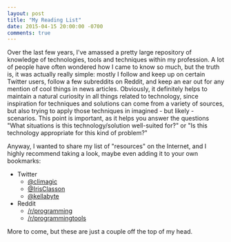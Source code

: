 ```yaml
---
layout: post
title: "My Reading List"
date: 2015-04-15 20:00:00 -0700
comments: true
---
```

Over the last few years, I've amassed a pretty large repository of knowledge of technologies, tools and techniques within
my profession. A lot of people have often wondered how I came to know so much, but the truth is, it was actually really
simple: mostly I follow and keep up on certain Twitter users, follow a few subreddits on Reddit, and keep an ear out for
any mention of cool things in news articles. Obviously, it definitely helps to maintain a natural curiosity in all things
related to technology, since inspiration for techniques and solutions can come from a variety of sources, but also trying
to apply those techniques in imagined - but likely - scenarios. This point is important, as it helps you answer the
questions "What situations is this technology/solution well-suited for?" or "Is this technology appropriate for this kind
of problem?"

Anyway, I wanted to share my list of "resources" on the Internet, and I highly recommend taking a look, maybe even adding
it to your own bookmarks:

* Twitter
  * [@climagic](https://twitter.com/climagic)
  * [@IrisClasson](https://twitter.com/IrisClasson)
  * [@kellabyte](https://twitter.com/kellabyte)
* Reddit
  * [/r/programming](http://www.reddit.com/r/programming)
  * [/r/programmingtools](http://www.reddit.com/r/programmingtools)

More to come, but these are just a couple off the top of my head.
